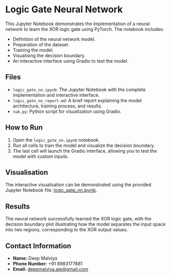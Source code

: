 
# Logic Gate Neural Network

This Jupyter Notebook demonstrates the implementation of a neural network to learn the XOR logic gate using PyTorch. The notebook includes:
- Definition of the neural network model.
- Preparation of the dataset.
- Training the model.
- Visualising the decision boundary.
- An interactive interface using Gradio to test the model.

## Files
- `logic_gate_nn.ipynb`: The Jupyter Notebook with the complete implementation and interactive interface.
- `logic_gate_nn_report.md`: A brief report explaining the model architecture, training process, and results.
- `sub.py`: Python script for visualization using Gradio.

## How to Run
1. Open the `logic_gate_nn.ipynb` notebook.
2. Run all cells to train the model and visualize the decision boundary.
3. The last cell will launch the Gradio interface, allowing you to test the model with custom inputs.

## Visualisation
The interactive visualisation can be demonstrated using the provided Jupyter Notebook file: [logic_gate_nn.ipynb](logic_gate_nn.ipynb).

## Results
The neural network successfully learned the XOR logic gate, with the decision boundary plot illustrating how the model separates the input space into two regions, corresponding to the XOR output values.


## Contact Information
- **Name:** Deep Malviya
- **Phone Number:** +91 8983177881
- **Email:** deepmalviya.aie@gmail.com